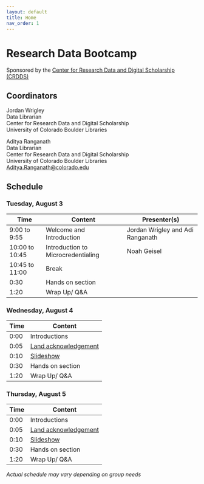 ```yaml
---
layout: default
title: Home
nav_order: 1
---
```

# Research Data Bootcamp
Sponsored by the [Center for Research Data and Digital Scholarship (CRDDS)](https://www.colorado.edu/crdds/)

## Coordinators

Jordan Wrigley  
Data Librarian  
Center for Research Data and Digital Scholarship  
University of Colorado Boulder Libraries

Aditya Ranganath  
Data Librarian  
Center for Research Data and Digital Scholarship  
University of Colorado Boulder Libraries  
[Aditya.Ranganath@colorado.edu](mailto:Aditya.Ranganath@colorado.edu)

## Schedule

### Tuesday, August 3

| Time | Content|Presenter(s)|
| --- | ---|----|
| 9:00 to 9:55 | Welcome and Introduction|Jordan Wrigley and Adi Ranganath|
| 10:00 to 10:45| Introduction to Microcredentialing|Noah Geisel
| 10:45 to 11:00| Break|
| 0:30 | Hands on section
| 1:20 | Wrap Up/ Q&A

### Wednesday, August 4

| Time | Content
| --- | ---
| 0:00 | Introductions
| 0:05 | [Land acknowledgement](content/land-acknowledgement)
| 0:10 | [Slideshow]()
| 0:30 | Hands on section
| 1:20 | Wrap Up/ Q&A

### Thursday, August 5

| Time | Content
| --- | ---
| 0:00 | Introductions
| 0:05 | [Land acknowledgement](content/land-acknowledgement)
| 0:10 | [Slideshow]()
| 0:30 | Hands on section
| 1:20 | Wrap Up/ Q&A

_Actual schedule may vary depending on group needs_  
